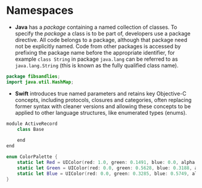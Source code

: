 # Namespaces
* **Java** has a *package* containing a named collection of classes. To specify the *package* a class is to be part of, developers use a package directive. All code belongs to a package, although that package need not be explicitly named. Code from other packages is accessed by prefixing the package name before the appropriate identifier, for example `class String` in package `java.lang` can be referred to as `java.lang.String` (this is known as the fully qualified class name). 
```java
package fibsandlies;
import java.util.HashMap;
```


* **Swift** introduces true named parameters and retains key Objective-C concepts, including protocols, closures and categories, often replacing former syntax with cleaner versions and allowing these concepts to be applied to other language structures, like enumerated types (enums).
```swift
module ActiveRecord
	class Base
	
	end
end
```
```swift
enum ColorPalette {
    static let Red = UIColor(red: 1.0, green: 0.1491, blue: 0.0, alpha: 1.0)
    static let Green = UIColor(red: 0.0, green: 0.5628, blue: 0.3188, alpha: 1.0)
    static let Blue = UIColor(red: 0.0, green: 0.3285, blue: 0.5749, alpha: 1.0)
}
```
